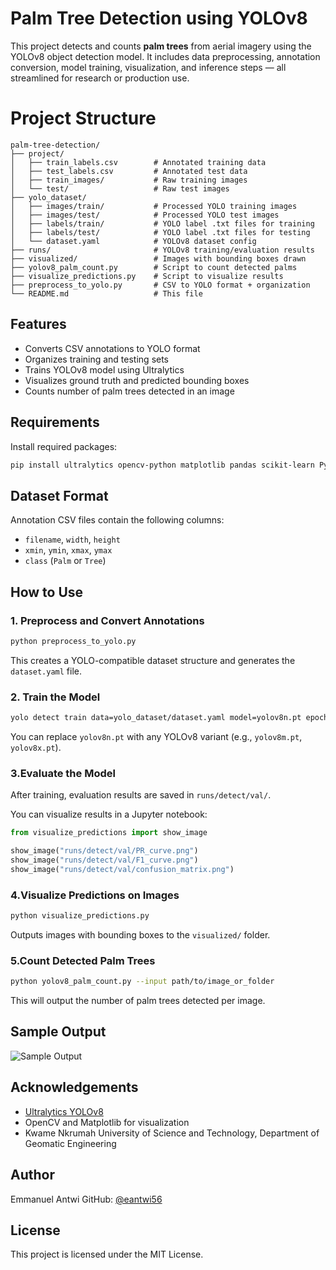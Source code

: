 
# Palm Tree Detection using YOLOv8

This project detects and counts **palm trees** from aerial imagery using the YOLOv8 object detection model. It includes data preprocessing, annotation conversion, model training, visualization, and inference steps — all streamlined for research or production use.

# Project Structure

```
palm-tree-detection/
├── project/
│   ├── train_labels.csv        # Annotated training data
│   ├── test_labels.csv         # Annotated test data
│   ├── train_images/           # Raw training images
│   └── test/                   # Raw test images
├── yolo_dataset/
│   ├── images/train/           # Processed YOLO training images
│   ├── images/test/            # Processed YOLO test images
│   ├── labels/train/           # YOLO label .txt files for training
│   ├── labels/test/            # YOLO label .txt files for testing
│   └── dataset.yaml            # YOLOv8 dataset config
├── runs/                       # YOLOv8 training/evaluation results
├── visualized/                 # Images with bounding boxes drawn
├── yolov8_palm_count.py        # Script to count detected palms
├── visualize_predictions.py    # Script to visualize results
├── preprocess_to_yolo.py       # CSV to YOLO format + organization
└── README.md                   # This file
```

## Features

- Converts CSV annotations to YOLO format
- Organizes training and testing sets
- Trains YOLOv8 model using Ultralytics
- Visualizes ground truth and predicted bounding boxes
- Counts number of palm trees detected in an image

## Requirements

Install required packages:

```bash
pip install ultralytics opencv-python matplotlib pandas scikit-learn PyYAML
```

## Dataset Format

Annotation CSV files contain the following columns:

- `filename`, `width`, `height`
- `xmin`, `ymin`, `xmax`, `ymax`
- `class` (`Palm` or `Tree`)

## How to Use

### 1. Preprocess and Convert Annotations

```bash
python preprocess_to_yolo.py
```

This creates a YOLO-compatible dataset structure and generates the `dataset.yaml` file.

### 2. Train the Model

```bash
yolo detect train data=yolo_dataset/dataset.yaml model=yolov8n.pt epochs=100 imgsz=640
```

You can replace `yolov8n.pt` with any YOLOv8 variant (e.g., `yolov8m.pt`, `yolov8x.pt`).

### 3.Evaluate the Model

After training, evaluation results are saved in `runs/detect/val/`.

You can visualize results in a Jupyter notebook:

```python
from visualize_predictions import show_image

show_image("runs/detect/val/PR_curve.png")
show_image("runs/detect/val/F1_curve.png")
show_image("runs/detect/val/confusion_matrix.png")
```

### 4.Visualize Predictions on Images

```bash
python visualize_predictions.py
```

Outputs images with bounding boxes to the `visualized/` folder.

### 5.Count Detected Palm Trees

```bash
python yolov8_palm_count.py --input path/to/image_or_folder
```

This will output the number of palm trees detected per image.

## Sample Output

![Sample Output](runs/detect/predict/sample.jpg)

## Acknowledgements

- [Ultralytics YOLOv8](https://github.com/ultralytics/ultralytics)
- OpenCV and Matplotlib for visualization
- Kwame Nkrumah University of Science and Technology, Department of Geomatic Engineering

## Author

Emmanuel Antwi 
GitHub: [@eantwi56](https://github.com/eantwi56)

## License

This project is licensed under the MIT License.

